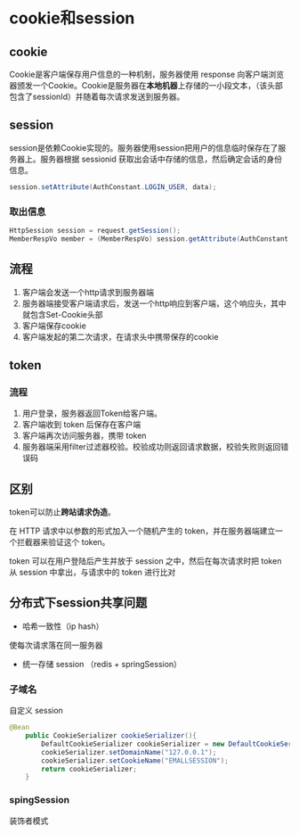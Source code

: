 # cookie和session



## cookie

Cookie是客户端保存用户信息的一种机制，服务器使用 response 向客户端浏览器颁发一个Cookie。Cookie是服务器在**本地机器**上存储的一小段文本，（该头部包含了sessionId）并随着每次请求发送到服务器。

## session

session是依赖Cookie实现的。服务器使用session把用户的信息临时保存在了服务器上。服务器根据 sessionid 获取出会话中存储的信息，然后确定会话的身份信息。

```java
session.setAttribute(AuthConstant.LOGIN_USER, data);
```

### 取出信息

```java
HttpSession session = request.getSession();
MemberRespVo member = (MemberRespVo) session.getAttribute(AuthConstant.LOGIN_USER);
```



## 流程

1. 客户端会发送一个http请求到服务器端
2. 服务器端接受客户端请求后，发送一个http响应到客户端，这个响应头，其中就包含Set-Cookie头部
3. 客户端保存cookie
4. 客户端发起的第二次请求，在请求头中携带保存的cookie

## token

### 流程

1. 用户登录，服务器返回Token给客户端。
2. 客户端收到 token 后保存在客户端
3. 客户端再次访问服务器，携带 token
4. 服务器端采用filter过滤器校验。校验成功则返回请求数据，校验失败则返回错误码

## 区别

token可以防止**跨站请求伪造**。

在 HTTP 请求中以参数的形式加入一个随机产生的 token，并在服务器端建立一个拦截器来验证这个 token。

token 可以在用户登陆后产生并放于 session 之中，然后在每次请求时把 token 从 session 中拿出，与请求中的 token 进行比对



## 分布式下session共享问题

- 哈希一致性（ip hash）

使每次请求落在同一服务器

- 统一存储 session （redis + springSession）

### 子域名

自定义 session

```java
@Bean
    public CookieSerializer cookieSerializer(){
        DefaultCookieSerializer cookieSerializer = new DefaultCookieSerializer();
        cookieSerializer.setDomainName("127.0.0.1");
        cookieSerializer.setCookieName("EMALLSESSION");
        return cookieSerializer;
    }
```

### spingSession

装饰者模式